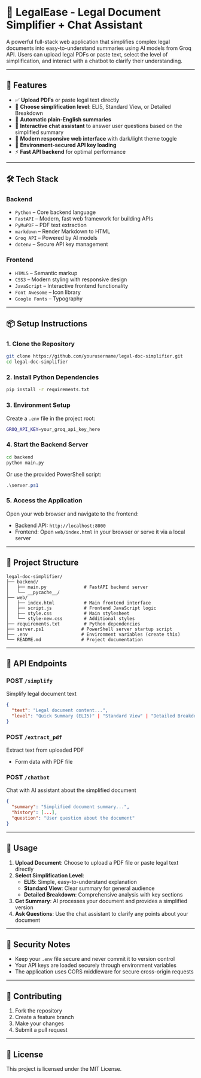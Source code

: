 # 🧾 LegalEase - Legal Document Simplifier + Chat Assistant

A powerful full-stack web application that simplifies complex legal documents into easy-to-understand summaries using AI models from Groq API. Users can upload legal PDFs or paste text, select the level of simplification, and interact with a chatbot to clarify their understanding.

---

## 🚀 Features

- ✅ **Upload PDFs** or paste legal text directly
- 🧠 **Choose simplification level**: ELI5, Standard View, or Detailed Breakdown
- 📄 **Automatic plain-English summaries**
- 💬 **Interactive chat assistant** to answer user questions based on the simplified summary
- 🎨 **Modern responsive web interface** with dark/light theme toggle
- 🔐 **Environment-secured API key loading**
- ⚡ **Fast API backend** for optimal performance

---

## 🛠️ Tech Stack

### Backend
- `Python` – Core backend language
- `FastAPI` – Modern, fast web framework for building APIs
- `PyMuPDF` – PDF text extraction
- `markdown` – Render Markdown to HTML
- `Groq API` – Powered by AI models
- `dotenv` – Secure API key management

### Frontend
- `HTML5` – Semantic markup
- `CSS3` – Modern styling with responsive design
- `JavaScript` – Interactive frontend functionality
- `Font Awesome` – Icon library
- `Google Fonts` – Typography

---

## 📦 Setup Instructions

### 1. Clone the Repository

```bash
git clone https://github.com/yourusername/legal-doc-simplifier.git
cd legal-doc-simplifier
```

### 2. Install Python Dependencies

```bash
pip install -r requirements.txt
```

### 3. Environment Setup

Create a `.env` file in the project root:

```bash
GROQ_API_KEY=your_groq_api_key_here
```

### 4. Start the Backend Server

```bash
cd backend
python main.py
```
Or use the provided PowerShell script:
```powershell
.\server.ps1
```

### 5. Access the Application

Open your web browser and navigate to the frontend:
- Backend API: `http://localhost:8000`
- Frontend: Open `web/index.html` in your browser or serve it via a local server

---

## 📁 Project Structure

```
legal-doc-simplifier/
├── backend/
│   ├── main.py              # FastAPI backend server
│   └── __pycache__/
├── web/
│   ├── index.html           # Main frontend interface
│   ├── script.js            # Frontend JavaScript logic
│   ├── style.css            # Main stylesheet
│   └── style-new.css        # Additional styles
├── requirements.txt         # Python dependencies
├── server.ps1              # PowerShell server startup script
├── .env                    # Environment variables (create this)
└── README.md               # Project documentation
```

---

## 🔧 API Endpoints

### POST `/simplify`
Simplify legal document text
```json
{
  "text": "Legal document content...",
  "level": "Quick Summary (ELI5)" | "Standard View" | "Detailed Breakdown"
}
```

### POST `/extract_pdf`
Extract text from uploaded PDF
- Form data with PDF file

### POST `/chatbot`
Chat with AI assistant about the simplified document
```json
{
  "summary": "Simplified document summary...",
  "history": [...],
  "question": "User question about the document"
}
```

---

## 🚀 Usage

1. **Upload Document**: Choose to upload a PDF file or paste legal text directly
2. **Select Simplification Level**: 
   - **ELI5**: Simple, easy-to-understand explanation
   - **Standard View**: Clear summary for general audience
   - **Detailed Breakdown**: Comprehensive analysis with key sections
3. **Get Summary**: AI processes your document and provides a simplified version
4. **Ask Questions**: Use the chat assistant to clarify any points about your document

---

## 🔐 Security Notes

- Keep your `.env` file secure and never commit it to version control
- Your API keys are loaded securely through environment variables
- The application uses CORS middleware for secure cross-origin requests

---

## 🤝 Contributing

1. Fork the repository
2. Create a feature branch
3. Make your changes
4. Submit a pull request

---

## 📄 License

This project is licensed under the MIT License.

